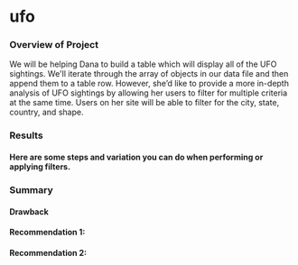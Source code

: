 # ufo

### Overview of Project
We will be helping Dana to build a table which will display all of the UFO sightings. We'll iterate through the array of objects in our data file and then append them to a table row. However, she’d like to provide a more in-depth analysis of UFO sightings by allowing her users to filter for multiple criteria at the same time. Users on her site will be able to filter for the city, state, country, and shape.

### Results
#### Here are some steps and variation you can do when performing or applying filters.



### Summary
#### Drawback

#### Recommendation 1: 

#### Recommendation 2:
